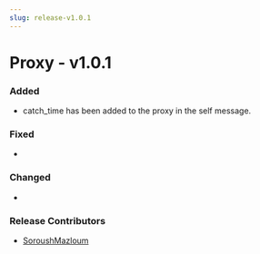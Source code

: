 ```yaml
---
slug: release-v1.0.1
---
```


# Proxy - v1.0.1

<!-- truncate -->

### Added
- catch_time has been added to the proxy in the self message.

### Fixed
- 

### Changed
- 

### Release Contributors
- [SoroushMazloum](https://github.com/)